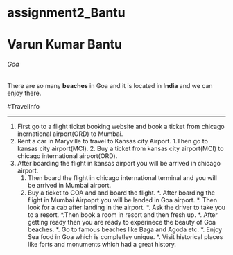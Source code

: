 # assignment2_Bantu

# Varun Kumar Bantu
###### Goa

There are so many **beaches** in Goa and it is located in **India** and we can enjoy there.

#TravelInfo

---

1. First go to a flight ticket booking website and book a ticket from chicago inernational airport(ORD) to Mumbai.
  1. Rent a car in Maryville to travel to Kansas city Airport.
   1.Then go to kansas city airport(MCI).
     2. Buy a ticket from kansas city airport(MCI) to chicago international airport(ORD).
2. After boarding the flight in kansas airport you will be arrived in chicago airport.
   1. Then board the flight in chicago international terminal and you will be arrived in Mumbai airport.
    2. Buy a ticket to GOA and and board the flight.
*. After boarding the flight in Mumbai Airpoprt you will be landed in Goa airport.
  *. Then look for a cab after landing in the airport.
    *. Ask the driver to take you to a resort.
     *.Then book a room in resort and then fresh up.
*. After getting ready then you are ready to experinece the beauty of Goa beaches.
   *. Go to famous beaches like Baga and Agoda etc.
   *. Enjoy Sea food in Goa which is completley unique.
   *. Visit historical places like forts and monuments which had a great history.
           